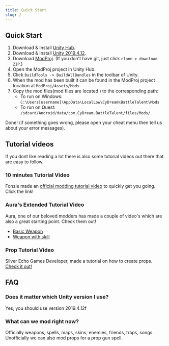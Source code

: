 ```yaml
---
title: Quick Start
slug: /
---
```


## Quick Start

1. Download & Install [Unity Hub](https://unity3d.com/get-unity/download).
2. Download & Install [Unity 2019.4.12](https://unity3d.com/unity/whats-new/2019.4.12).
3. Download [ModProj](https://github.com/fonzieyang/BTModToolkit). (If you don't have git, just click `clone > download ZIP`.)
4. Open the ModProj project in Unity Hub. 
5. Click `BuildTools -> BuildAllBundles` in the toolbar of Unity.
6. When the mod has been built it can be found in the ModProj project location at `ModProj/Assets/Mods`
7. Copy the mod files(mod files are located ) to the corresponding path:
   * To run on Windows: `C:\Users[username]\AppData\LocalLow\CyDream\BattleTalent\Mods`
   * To run on Quest: `/sdcard/Android/data/com.CyDream.BattleTalent/files/Mods/`

Done! (if something goes wrong, please open your cheat menu then tell us about your error messages).

## Tutorial videos

If you dont like reading a lot there is also some tutorial videos out there that are easy to follow.

### 10 minutes Tutorial Video

Fonzie made an [official modding tutorial video](https://www.youtube.com/watch?v=alnqZcCeais) to quickly get you going. Click the link!

### Aura's Extended Tutorial Video

Aura, one of our beloved modders has made a couple of video's which are also a great starting point. Check them out! 
* [Basic Weapon](https://youtu.be/FRej6r_C4Rg)
* [Weapon with skill](https://youtu.be/XGBDLP502dg)

### Prop Tutorial Video

Silver Echo Games Developer, made a tutorial on how to create props.
[Check it out!](https://www.youtube.com/watch?v=sS1CKmxCxcI)

## FAQ

### Does it matter which Unity version I use?
Yes, you should use version 2019.4.12f

### What can we mod right now?
Officially weapons, spells, maps, skins, enemies, friends, traps, songs.
Unofficially we can also mod props for a prop gun spell.
